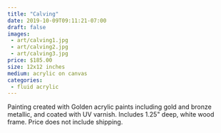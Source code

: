 ```yaml
---
title: "Calving"
date: 2019-10-09T09:11:21-07:00
draft: false
images:
 - art/calving1.jpg
 - art/calving2.jpg
 - art/calving3.jpg
price: $185.00
size: 12x12 inches
medium: acrylic on canvas
categories:
 - fluid acrylic
---
```


Painting created with Golden acrylic paints including gold and bronze metallic, and coated with UV varnish. Includes 1.25" deep, white wood frame. Price does not include shipping.
